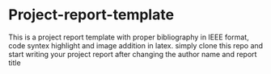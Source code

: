 # Project-report-template
This is a project report template with proper bibliography in IEEE format, code syntex highlight and image addition in latex. simply clone this repo and start writing your project report after changing the author name and report title
